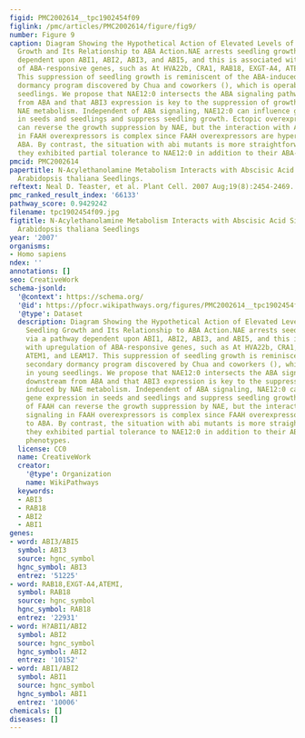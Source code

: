 ```yaml
---
figid: PMC2002614__tpc1902454f09
figlink: /pmc/articles/PMC2002614/figure/fig9/
number: Figure 9
caption: Diagram Showing the Hypothetical Action of Elevated Levels of NAE on Seedling
  Growth and Its Relationship to ABA Action.NAE arrests seedling growth via a pathway
  dependent upon ABI1, ABI2, ABI3, and ABI5, and this is associated with upregulation
  of ABA-responsive genes, such as At HVA22b, CRA1, RAB18, EXGT-A4, ATEM1, and LEAM17.
  This suppression of seedling growth is reminiscent of the ABA-induced secondary
  dormancy program discovered by Chua and coworkers (), which is operable in young
  seedlings. We propose that NAE12:0 intersects the ABA signaling pathway downstream
  from ABA and that ABI3 expression is key to the suppression of growth induced by
  NAE metabolism. Independent of ABA signaling, NAE12:0 can influence gene expression
  in seeds and seedlings and suppress seedling growth. Ectopic overexpression of FAAH
  can reverse the growth suppression by NAE, but the interaction with ABA signaling
  in FAAH overexpressors is complex since FAAH overexpressors are hypersensitive to
  ABA. By contrast, the situation with abi mutants is more straightforward because
  they exhibited partial tolerance to NAE12:0 in addition to their ABA-tolerant phenotypes.
pmcid: PMC2002614
papertitle: N-Acylethanolamine Metabolism Interacts with Abscisic Acid Signaling in
  Arabidopsis thaliana Seedlings.
reftext: Neal D. Teaster, et al. Plant Cell. 2007 Aug;19(8):2454-2469.
pmc_ranked_result_index: '66133'
pathway_score: 0.9429242
filename: tpc1902454f09.jpg
figtitle: N-Acylethanolamine Metabolism Interacts with Abscisic Acid Signaling in
  Arabidopsis thaliana Seedlings
year: '2007'
organisms:
- Homo sapiens
ndex: ''
annotations: []
seo: CreativeWork
schema-jsonld:
  '@context': https://schema.org/
  '@id': https://pfocr.wikipathways.org/figures/PMC2002614__tpc1902454f09.html
  '@type': Dataset
  description: Diagram Showing the Hypothetical Action of Elevated Levels of NAE on
    Seedling Growth and Its Relationship to ABA Action.NAE arrests seedling growth
    via a pathway dependent upon ABI1, ABI2, ABI3, and ABI5, and this is associated
    with upregulation of ABA-responsive genes, such as At HVA22b, CRA1, RAB18, EXGT-A4,
    ATEM1, and LEAM17. This suppression of seedling growth is reminiscent of the ABA-induced
    secondary dormancy program discovered by Chua and coworkers (), which is operable
    in young seedlings. We propose that NAE12:0 intersects the ABA signaling pathway
    downstream from ABA and that ABI3 expression is key to the suppression of growth
    induced by NAE metabolism. Independent of ABA signaling, NAE12:0 can influence
    gene expression in seeds and seedlings and suppress seedling growth. Ectopic overexpression
    of FAAH can reverse the growth suppression by NAE, but the interaction with ABA
    signaling in FAAH overexpressors is complex since FAAH overexpressors are hypersensitive
    to ABA. By contrast, the situation with abi mutants is more straightforward because
    they exhibited partial tolerance to NAE12:0 in addition to their ABA-tolerant
    phenotypes.
  license: CC0
  name: CreativeWork
  creator:
    '@type': Organization
    name: WikiPathways
  keywords:
  - ABI3
  - RAB18
  - ABI2
  - ABI1
genes:
- word: ABI3/ABI5
  symbol: ABI3
  source: hgnc_symbol
  hgnc_symbol: ABI3
  entrez: '51225'
- word: RAB18,EXGT-A4,ATEMI,
  symbol: RAB18
  source: hgnc_symbol
  hgnc_symbol: RAB18
  entrez: '22931'
- word: H?ABI1/ABI2
  symbol: ABI2
  source: hgnc_symbol
  hgnc_symbol: ABI2
  entrez: '10152'
- word: ABI1/ABI2
  symbol: ABI1
  source: hgnc_symbol
  hgnc_symbol: ABI1
  entrez: '10006'
chemicals: []
diseases: []
---
```

